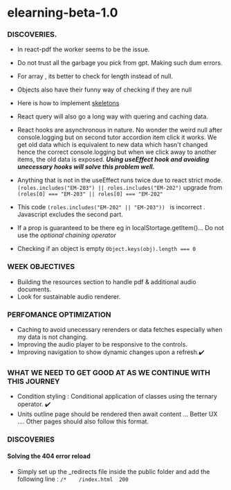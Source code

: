 # elearning-beta-1.0

### DISCOVERIES.

- In react-pdf the worker seems to be the issue.
- Do not trust all the garbage you pick from gpt. Making such dum errors.
- For array , its better to check for length instead of null.
- Objects also have their funny way of checking if they are null
- Here is how to implement [skeletons](https://dev.to/jobpick/how-to-create-a-skeleton-loader-in-tailwindcss-38gh)
- React query will also go a long way with quering and caching data.
- React hooks are asynchronous in nature. No wonder the weird null after console.logging but on second tutor accordion item click it works. We get old data which is equivalent to new data which hasn't changed hence the correct console.logging but when we click away to another items, the old data is exposed. **_Using useEffect hook and avoiding unecessary hooks will solve this problem well._**
- Anything that is not in the useEffect runs twice due to react strict mode.
  `(roles.includes("EM-203") || roles.includes("EM-202")` upgrade from `(roles[0] === "EM-203" || roles[0] === "EM-202"`

- This code `(roles.includes("EM-202" || "EM-203")) ` is incorrect . Javascript excludes the second part.
- If a prop is guaranteed to be there eg in localStortage.getItem()... Do not use the _optional chaining operator_
- Checking if an object is empty `Object.keys(obj).length === 0`

### WEEK OBJECTIVES

- Building the resources section to handle pdf & additional audio documents.
- Look for sustainable audio renderer.

### PERFOMANCE OPTIMIZATION

- Caching to avoid unecessary rerenders or data fetches especially when my data is not changing.
- Improving the audio player to be responsive to the controls.
- Improving navigation to show dynamic changes upon a refresh.:heavy_check_mark:

### WHAT WE NEED TO GET GOOD AT AS WE CONTINUE WITH THIS JOURNEY

- Condition styling : Conditional application of classes using the ternary operator. :heavy_check_mark:
- Units outline page should be rendered then await content ... Better UX .... Other pages should also follow this format.

### DISCOVERIES

#### Solving the 404 error reload

- Simply set up the \_redirects file inside the public folder and add the following line : `/*    /index.html  200`
